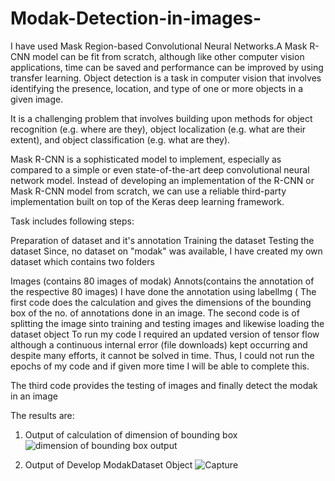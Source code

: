 # Modak-Detection-in-images-
I have used Mask Region-based Convolutional Neural Networks.A Mask R-CNN model can be fit from scratch, although like other computer vision applications, time can be saved and performance can be improved by using transfer learning. Object detection is a task in computer vision that involves identifying the presence, location, and type of one or more objects in a given image.

It is a challenging problem that involves building upon methods for object recognition (e.g. where are they), object localization (e.g. what are their extent), and object classification (e.g. what are they).

Mask R-CNN is a sophisticated model to implement, especially as compared to a simple or even state-of-the-art deep convolutional neural network model. Instead of developing an implementation of the R-CNN or Mask R-CNN model from scratch, we can use a reliable third-party implementation built on top of the Keras deep learning framework.

Task includes following steps:

Preparation of dataset and it's annotation
Training the dataset
Testing the dataset
Since, no dataset on "modak" was available, I have created my own dataset which contains two folders

Images (contains 80 images of modak)
Annots(contains the annotation of the respective 80 images) I have done the annotation using labellmg ( The first code does the calculation and gives the dimensions of the bounding box of the no. of annotations done in an image.
The second code is of splitting the image sinto training and testing images and likewise loading the dataset object To run my code I required an updated version of tensor flow although a continuous internal error (file downloads) kept occurring and despite many efforts, it cannot be solved in time. Thus, I could not run the epochs of my code and if given more time I will be able to complete this.

The third code provides the testing of images and finally detect the modak in an image

The results are:
1. Output of calculation of dimension of bounding box 
![dimension of bounding box output](https://user-images.githubusercontent.com/37157534/72637806-18a4a400-3988-11ea-828a-b51f3fae1a14.JPG)


2. Output of Develop ModakDataset Object
![Capture](https://user-images.githubusercontent.com/37157534/72637416-463d1d80-3987-11ea-9877-80bdbef00eda.JPG)
